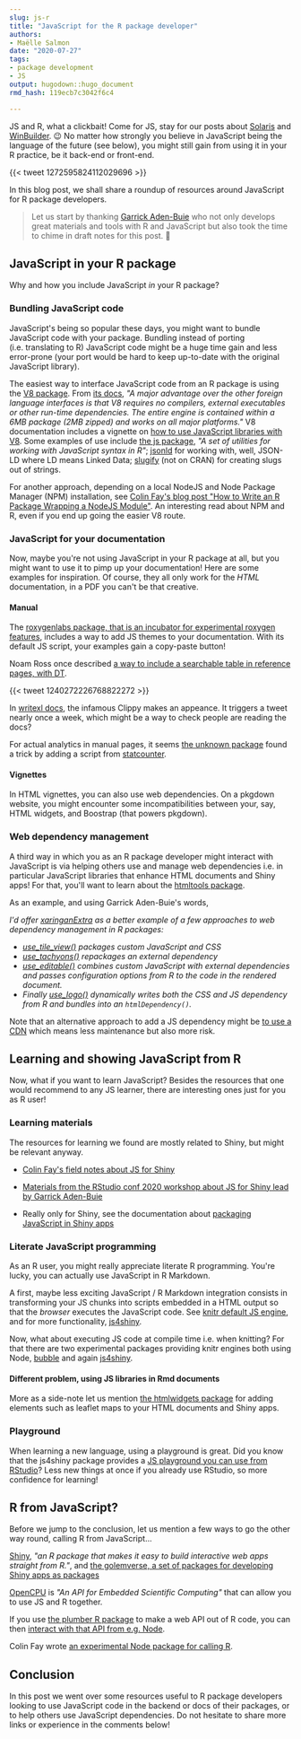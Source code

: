 ```yaml
---
slug: js-r 
title: "JavaScript for the R package developer" 
authors: 
- Maëlle Salmon 
date: "2020-07-27" 
tags: 
- package development 
- JS
output: hugodown::hugo_document
rmd_hash: 119ecb7c3042f6c4

---
```


JS and R, what a clickbait! Come for JS, stay for our posts about [Solaris](/2020/05/14/checking-your-r-package-on-solaris/) and [WinBuilder](/2020/04/01/win-builder/). :wink: No matter how strongly you believe in JavaScript being the language of the future (see below), you might still gain from using it in your R practice, be it back-end or front-end.

{{< tweet 1272595824112029696 >}}

In this blog post, we shall share a roundup of resources around JavaScript for R package developers.

> Let us start by thanking [Garrick Aden-Buie](https://www.garrickadenbuie.com/) who not only develops great materials and tools with R and JavaScript but also took the time to chime in draft notes for this post. :pray:

JavaScript in your R package
----------------------------

Why and how you include JavaScript *in* your R package?

### Bundling JavaScript code

JavaScript's being so popular these days, you might want to bundle JavaScript code with your package. Bundling instead of porting (i.e. translating to R) JavaScript code might be a huge time gain and less error-prone (your port would be hard to keep up-to-date with the original JavaScript library).

The easiest way to interface JavaScript code from an R package is using the [V8 package](https://cran.r-project.org/web/packages/V8/index.html). From [its docs](https://cran.r-project.org/web/packages/V8/vignettes/v8_intro.html), *"A major advantage over the other foreign language interfaces is that V8 requires no compilers, external executables or other run-time dependencies. The entire engine is contained within a 6MB package (2MB zipped) and works on all major platforms."* V8 documentation includes a vignette on [how to use JavaScript libraries with V8](https://cran.r-project.org/web/packages/V8/vignettes/npm.html). Some examples of use include [the js package](https://cran.r-project.org/web/packages/js/index.html), *"A set of utilities for working with JavaScript syntax in R"*; [jsonld](https://cran.r-project.org/web/packages/jsonld/index.html) for working with, well, JSON-LD where LD means Linked Data; [slugify](https://github.com/hrbrmstr/slugify) (not on CRAN) for creating slugs out of strings.

For another approach, depending on a local NodeJS and Node Package Manager (NPM) installation, see [Colin Fay's blog post "How to Write an R Package Wrapping a NodeJS Module"](https://colinfay.me/node-r-package). An interesting read about NPM and R, even if you end up going the easier V8 route.

### JavaScript for your documentation

Now, maybe you're not using JavaScript in your R package at all, but you might want to use it to pimp up your documentation! Here are some examples for inspiration. Of course, they all only work for the *HTML* documentation, in a PDF you can't be that creative.

#### Manual

The [roxygenlabs package, that is an incubator for experimental roxygen features](https://github.com/gaborcsardi/roxygenlabs#css-and-javascript-themes), includes a way to add JS themes to your documentation. With its default JS script, your examples gain a copy-paste button!

Noam Ross once described [a way to include a searchable table in reference pages, with DT](https://discuss.ropensci.org/t/searchable-metadata-in-help-files-with-htmlwidgets/1078).

{{< tweet 1240272226768822272 >}}

In [writexl docs](https://docs.ropensci.org/writexl/reference/write_xlsx.html), the infamous Clippy makes an appeance. It triggers a tweet nearly once a week, which might be a way to check people are reading the docs?

For actual analytics in manual pages, it seems [the unknown package](https://github.com/cran/unknownR/blob/9d5cd70c15837b59ef9d215971fad82358f29ff4/man/unk.Rd) found a trick by adding a script from [statcounter](https://github.com/cran/unknownR/blob/9d5cd70c15837b59ef9d215971fad82358f29ff4/man/unk.Rd).

#### Vignettes

In HTML vignettes, you can also use web dependencies. On a pkgdown website, you might encounter some incompatibilities between your, say, HTML widgets, and Boostrap (that powers pkgdown).

### Web dependency management

A third way in which you as an R package developer might interact with JavaScript is via helping others use and manage web dependencies i.e. in particular JavaScript libraries that enhance HTML documents and Shiny apps! For that, you'll want to learn about the [htmltools package](https://cran.r-project.org/web/packages/htmltools/index.html).

As an example, and using Garrick Aden-Buie's words,

*I'd offer [xaringanExtra](https://github.com/gadenbuie/xaringanExtra) as a better example of a few approaches to web dependency management in R packages:*

-   *[use\_tile\_view()](https://github.com/gadenbuie/xaringanExtra/blob/master/R/tile-view.R) packages custom JavaScript and CSS*
-   *[use\_tachyons()](https://github.com/gadenbuie/xaringanExtra/blob/master/R/tachyons.R) repackages an external dependency*
-   *[use\_editable()](https://github.com/gadenbuie/xaringanExtra/blob/master/R/editable.R) combines custom JavaScript with external dependencies and passes configuration options from R to the code in the rendered document.*
-   *Finally [use\_logo()](https://github.com/gadenbuie/xaringanExtra/blob/master/R/use_logo.R) dynamically writes both the CSS and JS dependency from R and bundles into an `htmlDependency()`.*

Note that an alternative approach to add a JS dependency might be [to use a CDN](https://github.com/feddelegrand7/bubblyr/blob/master/R/bubbly.R?rgh-link-date=2020-06-02T14%3A13%3A59Z) which means less maintenance but also more risk.

Learning and showing JavaScript from R
--------------------------------------

Now, what if you want to learn JavaScript? Besides the resources that one would recommend to any JS learner, there are interesting ones just for you as R user!

### Learning materials

The resources for learning we found are mostly related to Shiny, but might be relevant anyway.

-   [Colin Fay's field notes about JS for Shiny](https://connect.thinkr.fr/js4shinyfieldnotes/)

-   [Materials from the RStudio conf 2020 workshop about JS for Shiny lead by Garrick Aden-Buie](https://github.com/rstudio-conf-2020/js-for-shiny)

-   Really only for Shiny, see the documentation about [packaging JavaScript in Shiny apps](https://shiny.rstudio.com/articles/packaging-javascript.html)

### Literate JavaScript programming

As an R user, you might really appreciate literate R programming. You're lucky, you can actually use JavaScript in R Markdown.

A first, maybe less exciting JavaScript / R Markdown integration consists in transforming your JS chunks into scripts embedded in a HTML output so that the *browser* executes the JavaScript code. See [knitr default JS engine](https://rmarkdown.rstudio.com/authoring_knitr_engines.html%23sql#JavaScript), and for more functionality, [js4shiny](https://pkg.js4shiny.com/reference/html_document_js.html).

Now, what about executing JS code at compile time i.e. when knitting? For that there are two experimental packages providing knitr engines both using Node, [bubble](https://github.com/ColinFay/bubble#knitr) and again [js4shiny](https://pkg.js4shiny.com/reference/html_document_js.html).

#### Different problem, using JS libraries in Rmd documents

More as a side-note let us mention [the htmlwidgets package](https://github.com/ramnathv/htmlwidgets) for adding elements such as leaflet maps to your HTML documents and Shiny apps.

### Playground

When learning a new language, using a playground is great. Did you know that the js4shiny package provides a [JS playground you can use from RStudio](https://pkg.js4shiny.com/reference/repl.html)? Less new things at once if you already use RStudio, so more confidence for learning!

R from JavaScript?
------------------

Before we jump to the conclusion, let us mention a few ways to go the other way round, calling R from JavaScript...

[Shiny](https://shiny.rstudio.com/), *"an R package that makes it easy to build interactive web apps straight from R."*, and [the golemverse, a set of packages for developing Shiny apps as packages](https://golemverse.org/)

[OpenCPU](https://www.opencpu.org/) is *"An API for Embedded Scientific Computing"* that can allow you to use JS and R together.

If you use [the plumber R package](https://www.rplumber.io/) to make a web API out of R code, you can then [interact with that API from e.g. Node](https://solutions.rstudio.com/examples/rest-apis/clients/nodejs/).

Colin Fay wrote [an experimental Node package for calling R](https://colinfay.me/hello-hordes/).

Conclusion
----------

In this post we went over some resources useful to R package developers looking to use JavaScript code in the backend or docs of their packages, or to help others use JavaScript dependencies. Do not hesitate to share more links or experience in the comments below!

